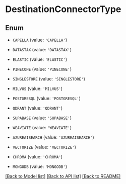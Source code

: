 # DestinationConnectorType


## Enum

* `CAPELLA` (value: `'CAPELLA'`)

* `DATASTAX` (value: `'DATASTAX'`)

* `ELASTIC` (value: `'ELASTIC'`)

* `PINECONE` (value: `'PINECONE'`)

* `SINGLESTORE` (value: `'SINGLESTORE'`)

* `MILVUS` (value: `'MILVUS'`)

* `POSTGRESQL` (value: `'POSTGRESQL'`)

* `QDRANT` (value: `'QDRANT'`)

* `SUPABASE` (value: `'SUPABASE'`)

* `WEAVIATE` (value: `'WEAVIATE'`)

* `AZUREAISEARCH` (value: `'AZUREAISEARCH'`)

* `VECTORIZE` (value: `'VECTORIZE'`)

* `CHROMA` (value: `'CHROMA'`)

* `MONGODB` (value: `'MONGODB'`)

[[Back to Model list]](../README.md#documentation-for-models) [[Back to API list]](../README.md#documentation-for-api-endpoints) [[Back to README]](../README.md)


